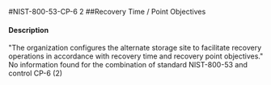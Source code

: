 #NIST-800-53-CP-6 2
##Recovery Time / Point Objectives
#### Description
"The organization configures the alternate storage site to facilitate recovery operations in accordance with recovery time and recovery point objectives."
No information found for the combination of standard NIST-800-53 and control CP-6 (2)
